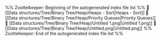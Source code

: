 %% Zoottelkeeper: Beginning of the autogenerated index file list  %%
📄 [[Data structures/Tree/Binary Tree/Heap/Heaps - Sort|Heaps - Sort]]
📄 [[Data structures/Tree/Binary Tree/Heap/Priority Queues|Priority Queues]]
📄 [[Data structures/Tree/Binary Tree/Heap/Untitled 1.png|Untitled 1.png]]
📄 [[Data structures/Tree/Binary Tree/Heap/Untitled.png|Untitled.png]]
%% Zoottelkeeper: End of the autogenerated index file list  %%
